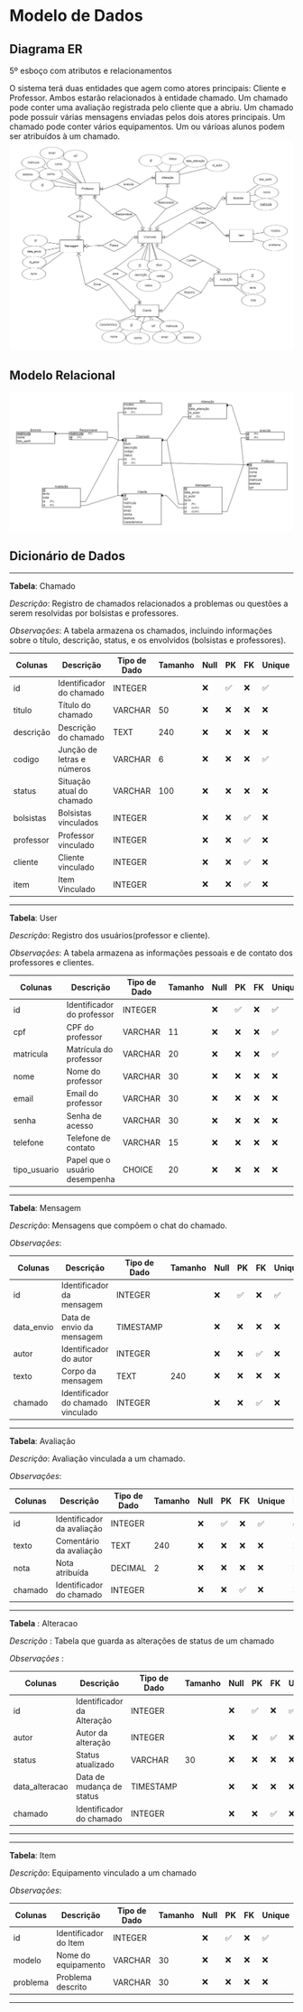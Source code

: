 # Modelo de Dados

## Diagrama ER

5º esboço com atributos e relacionamentos

O sistema terá duas entidades que agem como atores principais: Cliente e Professor.
Ambos estarão relacionados à entidade chamado.
Um chamado pode conter uma avaliação registrada pelo cliente que a abriu.
Um chamado pode possuir várias mensagens enviadas pelos dois atores principais.
Um chamado pode conter vários equipamentos.
Um ou várioas alunos podem ser atribuídos à um chamado.
<img src="esboco-cinco.png" />

## Modelo Relacional

<img src="Modelo-Relacional.png" />

## Dicionário de Dados

---
**Tabela**: Chamado

*Descrição*: Registro de chamados relacionados a problemas ou questões a serem resolvidas por bolsistas e professores.

*Observações*: A tabela armazena os chamados, incluindo informações sobre o título, descrição, status, e os envolvidos (bolsistas e professores).

| Colunas     | Descrição                 | Tipo de Dado | Tamanho | Null  | PK   | FK   | Unique | Identity | Default      | Check                    |
| ----------- | ------------------------- | ------------ | ------- | ----- | ---- | ---- | ------ | -------- | ------------ | ------------------------ |
| id          | Identificador do chamado   | INTEGER      |         | ❌   | ✅  | ❌  | ✅     | ✅       |              |                          |
| titulo      | Título do chamado          | VARCHAR      | 50      | ❌   | ❌  | ❌  | ❌     | ❌       |              |                          |
| descrição   | Descrição do chamado       | TEXT         | 240     | ❌   | ❌  | ❌  | ❌     | ❌       |              |                          |
| codigo      | Junção de letras e números | VARCHAR      | 6       | ❌   | ❌  | ❌  | ✅     | ❌       |              |                          |
| status      | Situação atual do chamado  | VARCHAR      | 100     | ❌   | ❌  | ❌  | ❌     | ❌       | Em análise   |                          |
| bolsistas   | Bolsistas vinculados       | INTEGER      |         | ❌   | ❌  | ✅  | ❌     | ❌       |              |                          |
| professor   | Professor vinculado        | INTEGER      |         | ❌   | ❌  | ✅  | ❌     | ❌       |              |                          |
| cliente   | Cliente vinculado        | INTEGER      |         | ❌   | ❌  | ✅  | ❌     | ❌       |              |                          |
| item   | Item Vinculado       | INTEGER      |         | ❌   | ❌  | ✅  | ❌     | ❌       |              |                          |

---

**Tabela**: User

*Descrição*: Registro dos usuários(professor e cliente).

*Observações*: A tabela armazena as informações pessoais e de contato dos professores e clientes.

| Colunas   | Descrição                | Tipo de Dado | Tamanho | Null  | PK   | FK   | Unique | Identity | Default | Check                    |
| --------- | ------------------------ | ------------ | ------- | ----- | ---- | ---- | ------ | -------- | ------- | ------------------------ |
| id        | Identificador do professor| INTEGER      |         | ❌   | ✅  | ❌  | ✅     | ✅       |         |                          |
| cpf       | CPF do professor          | VARCHAR      | 11      | ❌   | ❌  | ❌  | ✅     | ❌       |         |                          |
| matricula | Matrícula do professor    | VARCHAR      | 20      | ❌   | ❌  | ❌  | ✅     | ❌       |         |                          |
| nome      | Nome do professor         | VARCHAR      | 30      | ❌   | ❌  | ❌  | ❌     | ❌       |         |                          |
| email     | Email do professor        | VARCHAR      | 30      | ❌   | ❌  | ❌  | ❌     | ❌       |         |                          |
| senha     | Senha de acesso           | VARCHAR      | 30      | ❌   | ❌  | ❌  | ❌     | ❌       |         |                          |
| telefone  | Telefone de contato       | VARCHAR      | 15      | ❌   | ❌  | ❌  | ❌     | ❌       |         |                          |
| tipo_usuario  | Papel que o usuário desempenha      | CHOICE      | 20     | ❌   | ❌  | ❌  | ❌     | ❌       |         |                          |
---

**Tabela**: Mensagem

*Descrição*: Mensagens que compõem o chat do chamado.

*Observações*: 

| Colunas     | Descrição                         | Tipo de Dado | Tamanho | Null  | PK   | FK   | Unique | Identity | Default | Check                    |
| ----------- | --------------------------------- | ------------ | ------- | ----- | ---- | ---- | ------ | -------- | ------- | ------------------------ |
| id          | Identificador da mensagem         | INTEGER      |         | ❌   | ✅  | ❌  | ✅     | ✅       |         |                          |
| data_envio  | Data de envio da mensagem         | TIMESTAMP    |         | ❌   | ❌  | ❌  | ❌     | ❌       |         |                          |
| autor    | Identificador do autor            | INTEGER      |         | ❌   | ❌  | ✅  | ❌     | ❌       |         |                          |
| texto       | Corpo da mensagem                 | TEXT         | 240     | ❌   | ❌  | ❌  | ❌     | ❌       |         |                          |
| chamado     | Identificador do chamado vinculado| INTEGER      |         | ❌   | ❌  | ✅  | ❌     | ❌       |         |                          |

---

**Tabela**: Avaliação

*Descrição*: Avaliação vinculada a um chamado.

*Observações*: 

| Colunas     | Descrição                  | Tipo de Dado | Tamanho | Null  | PK   | FK   | Unique | Identity | Default | Check                    |
| ----------- | -------------------------- | ------------ | ------- | ----- | ---- | ---- | ------ | -------- | ------- | ------------------------ |
| id          | Identificador da avaliação  | INTEGER      |         | ❌   | ✅  | ❌  | ✅     | ✅       |         |                          |
| texto       | Comentário da avaliação     | TEXT         | 240     | ❌   | ❌  | ❌  | ❌     | ❌       |         |                          |
| nota        | Nota atribuída              | DECIMAL      | 2       | ❌   | ❌  | ❌  | ❌     | ❌       |         |                          |
| chamado     | Identificador do chamado    | INTEGER      |         | ❌   | ❌  | ✅  | ❌     | ❌       |         |                          |

---


**Tabela** : Alteracao

*Descrição* : Tabela que guarda as alterações de status de um chamado

*Observações* : 

| Colunas        | Descrição                  | Tipo de Dado | Tamanho | Null | PK  | FK  | Unique | Identity | Default | Check |
| ---------------| -------------------------- | ------------ | ------- | ---- | --- | --- | ------ | -------- | ------- | ----- |
| id             |      Identificador da Alteração                      | INTEGER      |         | ❌   | ✅  | ❌  | ✅     | ✅       |         |       |
| autor      |  Autor da alteração                          | INTEGER      |         | ❌   | ❌  | ✅  | ❌     | ❌       |         |       |
| status         |   Status atualizado                         | VARCHAR      | 30      | ❌   | ❌  | ❌  | ❌     | ❌       |         |       |
| data_alteracao | Data de mudança de status | TIMESTAMP    |         | ❌   | ❌  | ❌  | ❌     | ❌       |         |       |
| chamado        |      Identificador do chamado                      | INTEGER      |         | ❌   | ❌  | ✅  | ❌     | ❌       |         |       |


---

---
**Tabela**: Item

*Descrição*: Equipamento vinculado a um chamado

*Observações*: 

| Colunas   | Descrição                   | Tipo de Dado | Tamanho | Null  | PK   | FK   | Unique | Identity | Default | Check |
| --------- | --------------------------- | ------------ | ------- | ----- | ---- | ---- | ------ | -------- | ------- | ----- |
| id        |    Identificador do Item                        | INTEGER      |         | ❌   | ✅  | ❌  | ✅     | ✅       |         |       |
| modelo    |       Nome do equipamento                     | VARCHAR      | 30      | ❌   | ❌  | ❌  | ❌     | ❌       |         |       |
| problema |    Problema descrito                        | VARCHAR         | 30     | ❌   | ❌  | ❌  | ❌     | ❌       |         |       |


---

